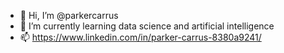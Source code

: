 - 👋 Hi, I’m @parkercarrus
- 🌱 I’m currently learning data science and artificial intelligence
- 📫 https://www.linkedin.com/in/parker-carrus-8380a9241/

<!---
parkercarrus/parkercarrus is a ✨ special ✨ repository because its `README.md` (this file) appears on your GitHub profile.
You can click the Preview link to take a look at your changes.
--->
